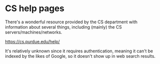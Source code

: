 # CS help pages

There's a wonderful resource provided by the CS department with information
about several things, including (mainly) the CS servers/machines/networks.

<https://cs.purdue.edu/help/>

It's relatively unknown since it requires authentication, meaning it can't be
indexed by the likes of Google, so it doesn't show up in web search results.
